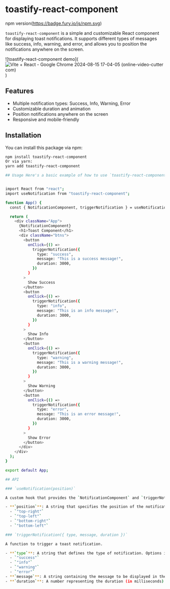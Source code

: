 # toastify-react-component

npm version(https://badge.fury.io/js/npm.svg)

`toastify-react-component` is a simple and customizable React component for displaying toast notifications. It supports different types of messages like success, info, warning, and error, and allows you to position the notifications anywhere on the screen.

![toastify-react-component demo](![Vite + React - Google Chrome 2024-08-15 17-04-05 (online-video-cutter com)](https://github.com/user-attachments/assets/4b4c2773-676a-4bfc-9b0d-ddff9dc6a46c)
)

## Features

- Multiple notification types: Success, Info, Warning, Error
- Customizable duration and animation
- Position notifications anywhere on the screen
- Responsive and mobile-friendly

## Installation

You can install this package via npm:

```bash
npm install toastify-react-component
Or via yarn:
yarn add toastify-react-component

## Usage Here's a basic example of how to use `toastify-react-component` in your project:


import React from "react";
import useNotification from "toastify-react-component";

function App() {
  const { NotificationComponent, triggerNotification } = useNotification("top-right");

  return (
    <div className="App">
      {NotificationComponent}
      <h1>Toast Component</h1>
      <div className="btns">
        <button
          onClick={() =>
            triggerNotification({
              type: "success",
              message: "This is a success message!",
              duration: 3000,
            })
          }
        >
          Show Success
        </button>
        <button
          onClick={() =>
            triggerNotification({
              type: "info",
              message: "This is an info message!",
              duration: 3000,
            })
          }
        >
          Show Info
        </button>
        <button
          onClick={() =>
            triggerNotification({
              type: "warning",
              message: "This is a warning message!",
              duration: 3000,
            })
          }
        >
          Show Warning
        </button>
        <button
          onClick={() =>
            triggerNotification({
              type: "error",
              message: "This is an error message!",
              duration: 3000,
            })
          }
        >
          Show Error
        </button>
      </div>
    </div>
  );
}

export default App;

## API

### `useNotification(position)`

A custom hook that provides the `NotificationComponent` and `triggerNotification` function.

- **`position`**: A string that specifies the position of the notification on the screen. Options include:
  - `"top-right"`
  - `"top-left"`
  - `"bottom-right"`
  - `"bottom-left"`

### `triggerNotification({ type, message, duration })`

A function to trigger a toast notification.

- **`type`**: A string that defines the type of notification. Options include:
  - `"success"`
  - `"info"`
  - `"warning"`
  - `"error"`
- **`message`**: A string containing the message to be displayed in the notification.
- **`duration`**: A number representing the duration (in milliseconds) for which the notification will remain visible.
```
